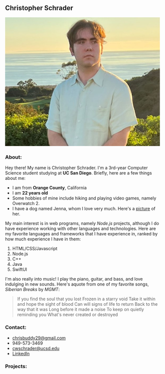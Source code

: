 ## Christopher Schrader
![Christopher Schrader's Portrait](chrispic.jpg)
### About:
Hey there! My name is Christopher Schrader. I'm a 3rd-year Computer Science student studying at **UC San Diego**. Briefly, here are a few things about me:
- I am from **Orange County**, California
- I am **22 years old**
- Some hobbies of mine include hiking and playing video games, namely Overwatch 2.
- I have a dog named Jenna, whom I love very much. Here's a [picture](jenna.jpg) of her.

My main interest is in web programs, namely _Node.js_ projects, although I do have experience working with other languages and technologies. Here are my favorite languages and frameworks that I have experience in, ranked by how much experience I have in them:
1. HTML/CSS/Javascript
2. Node.js
3. C++
4. Java
5. SwiftUI

I'm also really into music! I play the piano, guitar, and bass, and love indulging in new sounds. Here's aquote from one of my favorite songs, _Siberian Breaks_ by _MGMT_:
>If you find the soul that you lost
Frozen in a starry void
Take it within and hope the sight of blood
Can will signs of life to return
Back to the way that it was
Long before it made a noise
To keep on quietly reminding you
What's never created or destroyed

### Contact:
- chrisbuddy29@gmail.com
- 949-573-3469
- cwschrader@ucsd.edu
- [LinkedIn](https://www.linkedin.com/in/christopher-schrader-3a9b84127/)

### Projects:

